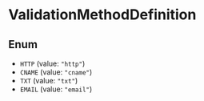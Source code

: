 # ValidationMethodDefinition

## Enum

* `HTTP` (value: `"http"`)
* `CNAME` (value: `"cname"`)
* `TXT` (value: `"txt"`)
* `EMAIL` (value: `"email"`)

